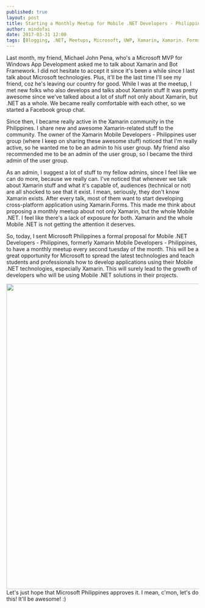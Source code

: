 ```yaml
---
published: true
layout: post
title: Starting a Monthly Meetup for Mobile .NET Developers - Philippines
author: mindofai
date: 2017-03-31 12:00
tags: [Blogging, .NET, Meetups, Microsoft, UWP, Xamarin, Xamarin. Forms]
---
```


Last month, my friend, Michael John Pena, who's a Microsoft MVP for Windows App Development asked me to talk about Xamarin and Bot Framework. I did not hesitate to accept it since it's been a while since I last talk about Microsoft technologies. Plus, it'll be the last time I'll see my friend, coz he's leaving our country for good. While I was at the meetup, I met new folks who also develops and talks about Xamarin stuff It was pretty awesome since we've talked about a lot of stuff not only about Xamarin, but .NET as a whole. We became really comfortable with each other, so we started a Facebook group chat. 
<br>

Since then, I became really active in the Xamarin community in the Philippines. I share new and awesome Xamarin-related stuff to the community. The owner of the Xamarin Mobile Developers - Philippines user group (where I keep on sharing these awesome stuff) noticed that I'm really active, so he wanted me to be an admin to his user group. My friend also recommended me to be an admin of the user group, so I became the third admin of the user group.
<br>

As an admin, I suggest a lot of stuff to my fellow admins, since I feel like we can do more, because we really can. I've noticed that whenever we talk about Xamarin stuff and what it's capable of, audiences (technical or not) are all shocked to see that it exist. I mean, seriously, they don't know Xamarin exists. After every talk, most of them want to start developing cross-platform application using Xamarin.Forms. This made me think about proposing a monthly meetup about not only Xamarin, but the whole Mobile .NET. I feel like there's a lack of exposure for both. Xamarin and the whole Mobile .NET is not getting the attention it deserves.
<br>

So, today, I sent Microsoft Philippines a formal proposal for Mobile .NET Developers - Philippines, formerly Xamarin Mobile Developers - Philippines, to have a monthly meetup every second tuesday of the month. This will be a great opportunity for Microsoft to spread the latest technologies and teach students and professionals how to develop applications using their Mobile .NET technologies, especially Xamarin. This will surely lead to the growth of developers who will be using Mobile .NET solutions in their projects.
<br>

 <img src="{{site.baseurl}}/MondpH.png" style="width: 800px;"/>
 
<br>
Let's just hope that Microsoft Philippines approves it. I mean, c'mon, let's do this! It'll be awesome! :)
